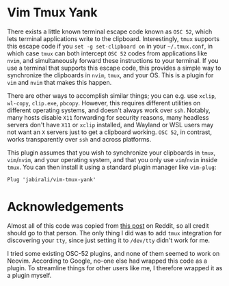 # Vim Tmux Yank

There exists a little known terminal escape code known as `OSC 52`, which lets 
terminal applications write to the clipboard. Interestingly, `tmux` supports this
escape code if you `set -g set-clipboard on` in your `~/.tmux.conf`, in which case
`tmux` can both intercept `OSC 52` codes from applications like `nvim`, and simultaneously 
forward these instructions to your terminal. If you use a terminal that supports this
escape code, this provides a simple way to synchronize the clipboards in `nvim`, `tmux`, 
and your OS. This is a plugin for `vim` and `nvim` that makes this happen.

There are other ways to accomplish similar things; you can e.g. use `xclip`, `wl-copy`,
`clip.exe`, `pbcopy`. However, this requires different utilities on different operating
systems, and doesn't always work over `ssh`. Notably, many hosts disable `X11` forwarding 
for security reasons, many headless servers don't have `X11` or `xclip` installed, and 
Wayland or WSL users may not want an `X` servers just to get a clipboard working.
`OSC 52`, in contrast, works transparently over `ssh` and across platforms.

This plugin assumes that you wish to synchronize your clipboards in `tmux`, `vim`/`nvim`,
and your operating system, and that you only use `vim`/`nvim` inside `tmux`. You
can then install it using a standard plugin manager like `vim-plug`:

	Plug 'jabirali/vim-tmux-yank'

# Acknowledgements

Almost all of this code was copied from [this post][1] on Reddit, so all credit
should go to that person. The only thing I did was to add `tmux` integration for
discovering your `tty`, since just setting it to `/dev/tty` didn't work for me.

I tried some existing OSC-52 plugins, and none of them seemed to work on Neovim.
According to Google, no-one else had wrapped this code as a plugin. To streamline
things for other users like me, I therefore wrapped it as a plugin myself.

[1]: https://www.reddit.com/r/vim/comments/ac9eyh/talk_i_gave_on_going_mouseless_with_vim_tmux/ed6kl67/
